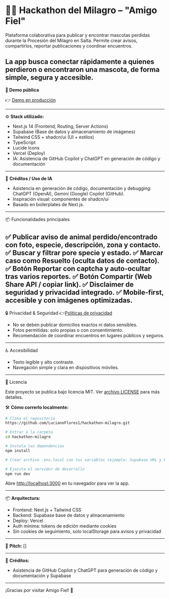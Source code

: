 # 🐶🐱 Hackathon del Milagro – "Amigo Fiel"

Plataforma colaborativa para publicar y encontrar mascotas perdidas durante la Procesión del Milagro en Salta. 
Permite crear avisos, compartirlos, reportar publicaciones y coordinar encuentros.

La app busca conectar rápidamente a quienes perdieron o encontraron una mascota, de forma simple, segura y accesible.
---

**🚀 Demo pública**

👉 [Demo en producción](https://hackathon-milagro.vercel.app/)

---

⚙️ **Stack utilizado:**

-   Next.js 14 (Frontend, Routing, Server Actions)
-   Supabase (Base de datos y almacenamiento de imágenes)
-   Tailwind CSS + shadcn/ui (UI + estilos)
-   TypeScript
-   Lucide Icons
-   Vercel (Deploy)
-   IA: Asistencia de GitHub Copilot y ChatGPT en generación de código y documentación

---
🤖 **Créditos / Uso de IA**
- Asistencia en generación de código, documentación y debugging: ChatGPT (OpenAI), Gemini (Google) Copilot (GitHub).
- Inspiración visual: componentes de shadcn/ui
- Basado en boilerplates de Next.js.

---
📦 Funcionalidades principales

✅ Publicar aviso de animal perdido/encontrado con foto, especie, descripción, zona y contacto.
✅ Buscar y filtrar pore specie y estado.
✅ Marcar caso como Resuelto (oculta datos de contacto).
✅ Botón Reportar con captcha y auto-ocultar tras varios reportes.
✅ Botón Compartir (Web Share API / copiar link).
✅ Disclaimer de seguridad y privacidad integrado.
✅ Mobile-first, accesible y con imágenes optimizadas.
---
🔒 Privacidad & Seguridad
👉[Politicas de privacidad](https://hackathon-milagro.vercel.app/privacidad)
- No se deben publicar domicilios exactos ni datos sensibles.
- Fotos permitidas: solo propias o con consentimiento.
- Recomendación de coordinar encuentros en lugares públicos y seguros.

---
♿ Accesibilidad
- Texto legible y alto contraste.
- Navegación simple y clara en dispositivos móviles.

---

📜 Licencia

Este proyecto se publica bajo licencia MIT.
Ver [archivo LICENSE](https://github.com/LucianoFlores1/hackathon-milagro/blob/main/LICENSE)
 para más detalles.

🛠️ **Cómo correrlo localmente:**

```bash
# Clona el repositorio
https://github.com/LucianoFlores1/hackathon-milagro.git

# Entrar a la carpeta
cd hackathon-milagro

# Instala las dependencias
npm install

# Crear archivo .env.local con tus variables (ejemplo: Supabase URL y KEY)

# Ejecuta el servidor de desarrollo
npm run dev
```

Abre [http://localhost:3000](http://localhost:3000) en tu navegador para ver la app.

---

📦 **Arquitectura:**

-   Frontend: Next.js + Tailwind CSS
-   Backend: Supabase base de datos y almacenamiento
-   Deploy: Vercel
-   Auth mínima: tokens de edición mediante cookies
-   Sin cookies de seguimiento, solo localStorage para avisos y privacidad


---

🎥 **Pitch:** []

---

🤖 **Créditos:**

-   Asistencia de GitHub Copilot y ChatGPT para generación de código y documentación
   y Supabase

---

¡Gracias por visitar Amigo Fiel! 🐾
